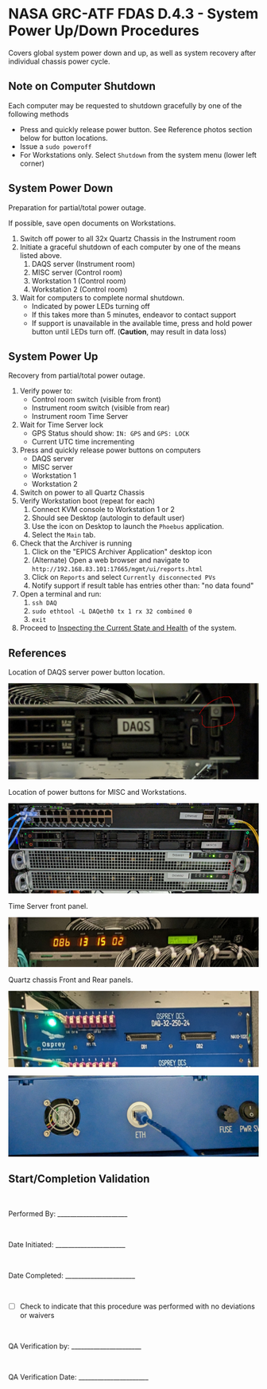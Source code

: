 # NASA GRC-ATF FDAS D.4.3 - System Power Up/Down Procedures

Covers global system power down and up, as well as system recovery after individual chassis power cycle.

## Note on Computer Shutdown

Each computer may be requested to shutdown gracefully by one of the following methods

- Press and quickly release power button.  See Reference photos section below for button locations.
- Issue a `sudo poweroff`
- For Workstations only.  Select `Shutdown` from the system menu (lower left corner)

## System Power Down

Preparation for partial/total power outage.

If possible, save open documents on Workstations.

1. Switch off power to all 32x Quartz Chassis in the Instrument room
1. Initiate a graceful shutdown of each computer by one of the means listed above.
    1. DAQS server (Instrument room)
    1. MISC server (Control room)
    1. Workstation 1 (Control room)
    1. Workstation 2 (Control room)
1. Wait for computers to complete normal shutdown.
    - Indicated by power LEDs turning off
    - If this takes more than 5 minutes, endeavor to contact support
    - If support is unavailable in the available time,
      press and hold power button until LEDs turn off.
      (__Caution__, may result in data loss)

## System Power Up

Recovery from partial/total power outage.

1. Verify power to:
   - Control room switch (visible from front)
   - Instrument room switch (visible from rear)
   - Instrument room Time Server
1. Wait for Time Server lock
   - GPS Status should show: `IN: GPS` and `GPS: LOCK`
   - Current UTC time incrementing
1. Press and quickly release power buttons on computers
    - DAQS server
    - MISC server
    - Workstation 1
    - Workstation 2
1. Switch on power to all Quartz Chassis
1. Verify Workstation boot (repeat for each)
    1. Connect KVM console to Workstation 1 or 2
    1. Should see Desktop (autologin to default user)
    1. Use the icon on Desktop to launch the `Phoebus` application.
    1. Select the `Main` tab.
1. Check that the Archiver is running
    1. Click on the "EPICS Archiver Application" desktop icon
    1. (Alternate) Open a web browser and navigate to `http://192.168.83.101:17665/mgmt/ui/reports.html`
    1. Click on `Reports` and select `Currently disconnected PVs`
    1. Notify support if result table has entries other than: "no data found"
1. Open a terminal and run:
    1. `ssh DAQ`
    1. `sudo ethtool -L DAQeth0 tx 1 rx 32 combined 0`
    1. `exit`
1. Proceed to [Inspecting the Current State and Health](healthcheck.md) of the system.

## References

Location of DAQS server power button location.

![DAQ Server Power Button](image/daqs-power.jpg)

Location of power buttons for MISC and Workstations.

![Computer room Power Buttons](image/cr-power.jpg)

Time Server front panel.

![Time Server front](image/time-front.jpg)

Quartz chassis Front and Rear panels.

![Quartz front panel](image/quartz-front.jpg)

![Quartz rear panel](image/quartz-rear.jpg)

## Start/Completion Validation

<br/>

Performed By: ______________________

<br/>

Date Initiated: ______________________

<br/>

Date Completed: ______________________

<br/>

- [ ] Check to indicate that this procedure was performed with no deviations or waivers

<br/>

QA Verification by: ______________________

<br/>

QA Verification Date: ______________________
